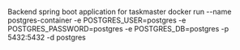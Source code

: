 Backend spring boot application for taskmaster
docker run --name postgres-container -e POSTGRES_USER=postgres -e POSTGRES_PASSWORD=postgres -e POSTGRES_DB=postgres -p 5432:5432 -d postgres
